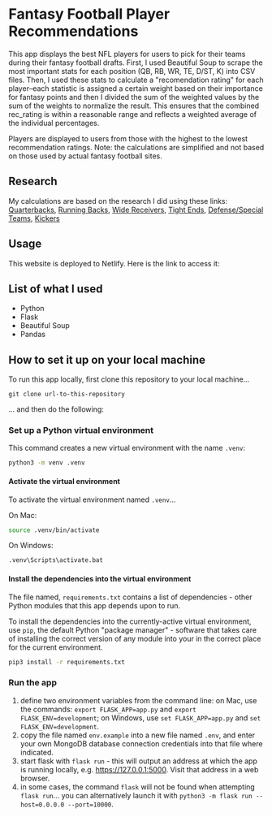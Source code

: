 # Fantasy Football Player Recommendations

This app displays the best NFL players for users to pick for their teams during their fantasy football drafts. First, I used Beautiful Soup to scrape the most important stats for each position (QB, RB, WR, TE, D/ST, K) into CSV files. Then, I used these stats to calculate a "recomendation rating" for each player–each statistic is assigned a certain weight based on their importance for fantasy points and then I divided the sum of the weighted values by the sum of the weights to normalize the result. This ensures that the combined rec_rating is within a reasonable range and reflects a weighted average of the individual percentages.

Players are displayed to users from those with the highest to the lowest recommendation ratings. Note: the calculations are simplified and not based on those used by actual fantasy football sites. 

## Research
My calculations are based on the research I did using these links:
[Quarterbacks](https://www.sharpfootballanalysis.com/fantasy/quarterback-stats-that-matter-fantasy-football-2023/),
[Running Backs](https://www.sharpfootballanalysis.com/fantasy/running-back-stats-that-matter-fantasy-football-2023/),
[Wide Receivers](https://www.sharpfootballanalysis.com/fantasy/wide-receiver-stats-that-matter-fantasy-football-2023/),
[Tight Ends](https://www.sharpfootballanalysis.com/fantasy/te-stats-that-matter-fantasy-football/),
[Defense/Special Teams](https://www.lineups.com/fantasy-football-stats/defense'),
[Kickers](https://www.sharpfootballanalysis.com/fantasy/te-stats-that-matter-fantasy-football/)

## Usage
This website is deployed to Netlify. Here is the link to access it: 

## List of what I used
- Python
- Flask
- Beautiful Soup
- Pandas

## How to set it up on your local machine

To run this app locally, first clone this repository to your local machine...

`git clone url-to-this-repository`

... and then do the following:

### Set up a Python virtual environment

This command creates a new virtual environment with the name `.venv`:

```bash
python3 -m venv .venv
```

#### Activate the virtual environment

To activate the virtual environment named `.venv`...

On Mac:

```bash
source .venv/bin/activate
```

On Windows:

```bash
.venv\Scripts\activate.bat
```

#### Install the dependencies into the virtual environment

The file named, `requirements.txt` contains a list of dependencies - other Python modules that this app depends upon to run.

To install the dependencies into the currently-active virtual environment, use `pip`, the default Python "package manager" - software that takes care of installing the correct version of any module into your in the correct place for the current environment.

```bash
pip3 install -r requirements.txt
```

### Run the app

1. define two environment variables from the command line: on Mac, use the commands: `export FLASK_APP=app.py` and `export FLASK_ENV=development`; on Windows, use `set FLASK_APP=app.py` and `set FLASK_ENV=development`.
1. copy the file named `env.example` into a new file named `.env`, and enter your own MongoDB database connection credentials into that file where indicated.
1. start flask with `flask run` - this will output an address at which the app is running locally, e.g. https://127.0.0.1:5000. Visit that address in a web browser.
1. in some cases, the command `flask` will not be found when attempting `flask run`... you can alternatively launch it with `python3 -m flask run --host=0.0.0.0 --port=10000`.